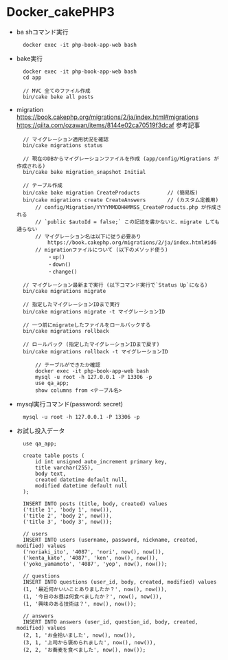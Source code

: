 # Docker_cakePHP3

- ba shコマンド実行
        
        docker exec -it php-book-app-web bash

- bake実行
        
        docker exec -it php-book-app-web bash
        cd app
        
        // MVC 全てのファイル作成 
        bin/cake bake all posts
        

- migration
https://book.cakephp.org/migrations/2/ja/index.html#migrations
https://qiita.com/ozawan/items/8144e02ca70519f3dcaf    参考記事
        
        // マイグレーション適用状況を確認
        bin/cake migrations status
        
        // 現在のDBからマイグレーションファイルを作成 (app/config/Migrations が作成される)
        bin/cake bake migration_snapshot Initial
        
        // テーブル作成 
        bin/cake bake migration CreateProducts         // (簡易版)
        bin/cake migrations create CreateAnswers       // (カスタム定義用)
            // config/Migration/YYYYMMDDHHMMSS_CreateProducts.php が作成される
            // `public $autoId = false;` この記述を書かないと、migrate しても通らない
            // マイグレーション名は以下に従う必要あり
                https://book.cakephp.org/migrations/2/ja/index.html#id6
            // migrationファイルについて (以下のメソッド使う)
                ・up()
                ・down()
                ・change()
        
        // マイグレーション最新まで実行 (以下コマンド実行で`Status Up`になる)
        bin/cake migrations migrate
        
        // 指定したマイグレーションIDまで実行
        bin/cake migrations migrate -t マイグレーションID
        
        // 一つ前にmigrateしたファイルをロールバックする
        bin/cake migrations rollback
        
        // ロールバック (指定したマイグレーションIDまで戻す)
        bin/cake migrations rollback -t マイグレーションID
        
            // テーブルができたか確認
            docker exec -it php-book-app-web bash
            mysql -u root -h 127.0.0.1 -P 13306 -p
            use qa_app;
            show columns from <テーブル名>
            

- mysql実行コマンド(password: secret)   

        mysql -u root -h 127.0.0.1 -P 13306 -p

- お試し投入データ  
        
        use qa_app;

        create table posts (  
            id int unsigned auto_increment primary key,  
            title varchar(255),  
            body text,  
            created datetime default null,  
            modified datetime default null  
        );  
        
        INSERT INTO posts (title, body, created) values  
        ('title 1', 'body 1', now()),  
        ('title 2', 'body 2', now()),  
        ('title 3', 'body 3', now());
        
        // users
        INSERT INTO users (username, password, nickname, created, modified) values  
        ('noriaki_ito', '4087', 'nori', now(), now()),  
        ('kenta_kato', '4087', 'ken', now(), now()),  
        ('yoko_yamamoto', '4087', 'yop', now(), now());
        
        // questions
        INSERT INTO questions (user_id, body, created, modified) values  
        (1, '最近何かいいことありましたか？', now(), now()),  
        (1, '今日のお昼は何食べましたか？', now(), now()),  
        (1, '興味のある技術は？', now(), now());
        
        // answers
        INSERT INTO answers (user_id, question_id, body, created, modified) values  
        (2, 1, 'お金拾いました', now(), now()),  
        (3, 1, '上司から褒められました', now(), now()),  
        (2, 2, 'お蕎麦を食べました', now(), now());         
